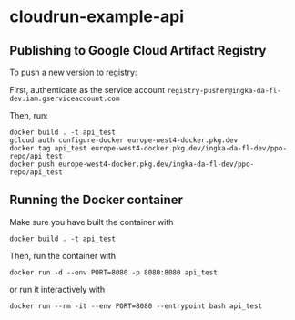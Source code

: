 # cloudrun-example-api


## Publishing to Google Cloud Artifact Registry
 
To push a new version to registry:

First, authenticate as the service account `registry-pusher@ingka-da-fl-dev.iam.gserviceaccount.com`

Then, run:

```
docker build . -t api_test
gcloud auth configure-docker europe-west4-docker.pkg.dev 
docker tag api_test europe-west4-docker.pkg.dev/ingka-da-fl-dev/ppo-repo/api_test
docker push europe-west4-docker.pkg.dev/ingka-da-fl-dev/ppo-repo/api_test
```

## Running the Docker container

Make sure you have built the container with

```
docker build . -t api_test
```

Then, run the container with

```
docker run -d --env PORT=8080 -p 8080:8080 api_test
```

or run it interactively with

```
docker run --rm -it --env PORT=8080 --entrypoint bash api_test
```